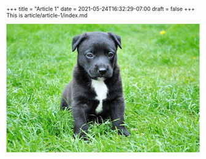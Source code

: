 +++
title = "Article 1"
date = 2021-05-24T16:32:29-07:00
draft = false
+++
This is article/article-1/index.md

![A puppy](a.jpg)
